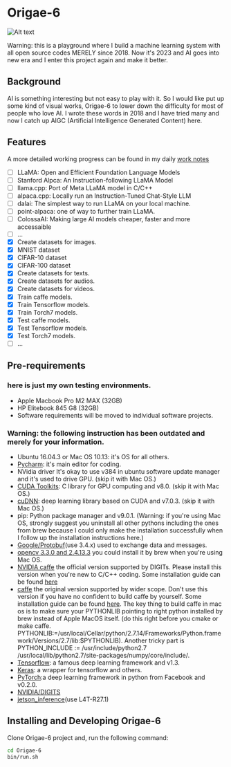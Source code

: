 # Origae-6
![Alt text](img/header.jpg)

Warning: this is a playground where I build a machine learning system with all open source codes MERELY since 2018. Now it's 2023 and AI goes into new era and I enter this project again and make it better.
## Background
AI is something interesting but not easy to play with it. So I would like put up some kind of visual works, Origae-6 to lower down the difficulty for most of people who love AI.
I wrote these words in 2018 and I have tried many and now I catch up AIGC (Artificial Intelligence Generated Content) here.
## Features
A more detailed working progress can be found in my daily [work notes](docs/dailynotes.md)
- [ ] LLaMA: Open and Efficient Foundation Language Models
- [ ] Stanford Alpca: An Instruction-following LLaMA Model
- [ ] llama.cpp: Port of Meta LLaMA model in C/C++
- [ ] alpaca.cpp: Locally run an Instruction-Tuned Chat-Style LLM
- [ ] dalai: The simplest way to run LLaMA on your local machine.
- [ ] point-alpaca: one of way to further train LLaMA.
- [ ] ColossaAI: Making large AI models cheaper, faster and more accessaible
- [ ] ...
- [x] Create datasets for images. 
- [x] MNIST dataset
- [x] CIFAR-10 dataset
- [x] CIFAR-100 dataset
- [x] Create datasets for texts.
- [x] Create datasets for audios.
- [x] Create datasets for videos.
- [x] Train caffe models.
- [x] Train Tensorflow models.
- [x] Train Torch7 models.
- [x] Test caffe models.
- [x] Test Tensorflow models.
- [x] Test Torch7 models.
- [ ] ...

## Pre-requirements
### here is just my own testing environments.
- Apple Macbook Pro M2 MAX (32GB)
- HP Elitebook 845 G8 (32GB)
- Software requirements will be moved to individual software projects.
### Warning: the following instruction has been outdated and merely for your information.

- Ubuntu 16.04.3 or Mac OS 10.13: it's OS for all others.
- [Pycharm](https://www.jetbrains.com/pycharm/download/download-thanks.html?platform=linux&code=PCC): it's main editor for coding.
- NVidia driver It's okay to use v384 in ubuntu software update manager and it's used to drive GPU. (skip it with Mac OS.)
- [CUDA Toolkits](https://developer.nvidia.com/cuda-downloads): C library for GPU computing and v8.0. (skip it with Mac OS.)
- [cuDNN](https://developer.nvidia.com/rdp/cudnn-download): deep learning library based on CUDA and v7.0.3. (skip it with Mac OS.)
- pip: Python package manager and v9.0.1. (Warning: if you're using Mac OS, strongly suggest you uninstall all other pythons including the ones from brew because I could only make the installation successfully when I follow up the installation instructions here.)
- [Google/Protobuf](https://github.com/google/protobuf.git)(use 3.4.x) used to exchange data and messages.
- [opencv 3.3.0 and 2.4.13.3](https://github.com/opencv/opencv.git) you could install it by brew when you're using Mac OS.
- [NVIDIA caffe](https://github.com/NVIDIA/caffe) the official version supported by DIGITs. Please install this version when you're new to C/C++ coding. Some installation guide can be found [here](docs/BuildCaffe.md)
- [caffe](https://github.com/BVLC/caffe) the original version supported by wider scope. Don't use this version if you have no confident to build caffe by yourself. Some installation guide can be found [here](docs/BuildCaffe.md). The key thing to build caffe in mac os is to make sure your PYTHONLIB pointing to right python installed by brew instead of Apple MacOS itself. (do this right before you cmake or make caffe. PYTHONLIB:=/usr/local/Cellar/python/2.7.14/Frameworks/Python.framework/Versions/2.7/lib:$PYTHONLIB). Another tricky part is PYTHON_INCLUDE := /usr/include/python2.7 \
        /usr/local/lib/python2.7/site-packages/numpy/core/include/.
- [Tensorflow](tensorflow.org): a famous deep learning framework and v1.3.
- [Keras](keras.io): a wrapper for tensorflow and others.
- [PyTorch](pytorch.org):a deep learning framework in python from Facebook and v0.2.0.
- [NVIDIA/DIGITS](https://github.com/NVIDIA/DIGITS.git)
- [jetson_inference](https://github.com/dusty-nv/jetson-inference.git)(use L4T-R27.1)
## Installing and Developing Origae-6
Clone Origae-6 project and, run the following command:
```bash
cd Origae-6
bin/run.sh
```